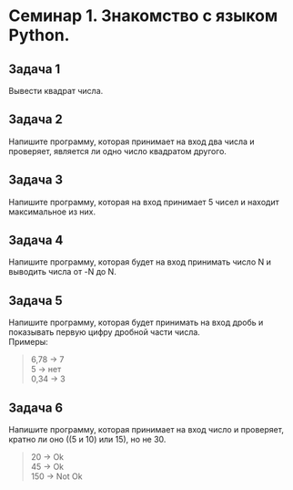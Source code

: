 # Семинар 1. Знакомство с языком Python.

## Задача 1
Вывести квадрат числа.

## Задача 2
Напишите программу, которая принимает на вход два числа и проверяет, является ли одно число квадратом другого.

## Задача 3
Напишите программу, которая на вход принимает 5 чисел и находит максимальное из них.

## Задача 4
Напишите программу, которая будет на вход принимать число N и выводить числа от -N до N.

## Задача 5
Напишите программу, которая будет принимать на вход дробь и показывать первую цифру дробной части числа.  
Примеры:
>6,78 -> 7  
>5 -> нет  
>0,34 -> 3

## Задача 6
Напишите программу, которая принимает на вход число и проверяет, кратно ли оно ((5 и 10) или 15), но не 30.  
>20 -> Ok  
>45 -> Ok  
>150 -> Not Ok
